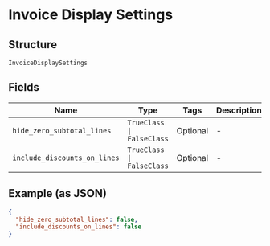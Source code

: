 
# Invoice Display Settings

## Structure

`InvoiceDisplaySettings`

## Fields

| Name | Type | Tags | Description |
|  --- | --- | --- | --- |
| `hide_zero_subtotal_lines` | `TrueClass \| FalseClass` | Optional | - |
| `include_discounts_on_lines` | `TrueClass \| FalseClass` | Optional | - |

## Example (as JSON)

```json
{
  "hide_zero_subtotal_lines": false,
  "include_discounts_on_lines": false
}
```

